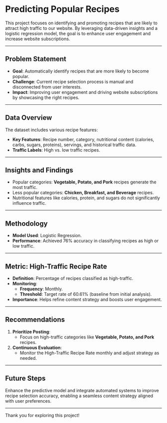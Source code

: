 # Predicting Popular Recipes

This project focuses on identifying and promoting recipes that are likely to attract high traffic to our website. By leveraging data-driven insights and a logistic regression model, the goal is to enhance user engagement and increase website subscriptions.

---

## Problem Statement

- **Goal**: Automatically identify recipes that are more likely to become popular.
- **Challenge**: Current recipe selection process is manual and disconnected from user interests.
- **Impact**: Improving user engagement and driving website subscriptions by showcasing the right recipes.

---

## Data Overview

The dataset includes various recipe features:
- **Key Features**: Recipe number, category, nutritional content (calories, carbs, sugars, proteins), servings, and historical traffic data.
- **Traffic Labels**: High vs. low traffic recipes.

---

## Insights and Findings

- Popular categories: **Vegetable, Potato, and Pork** recipes generate the most traffic.
- Less popular categories: **Chicken, Breakfast, and Beverage** recipes.
- Nutritional features like calories, protein, and sugars do not significantly influence traffic.

---

## Methodology

- **Model Used**: Logistic Regression.
- **Performance**: Achieved 76% accuracy in classifying recipes as high or low traffic.

---

## Metric: High-Traffic Recipe Rate

- **Definition**: Percentage of recipes classified as high-traffic.
- **Monitoring**:
  - **Frequency**: Monthly.
  - **Threshold**: Target rate of 60.61% (baseline from initial analysis).
- **Importance**: Helps refine content strategy and boosts user engagement.

---

## Recommendations

1. **Prioritize Posting**:
   - Focus on high-traffic categories like **Vegetable, Potato, and Pork** recipes.
2. **Continuous Evaluation**:
   - Monitor the High-Traffic Recipe Rate monthly and adjust strategy as needed.

---

## Future Steps

Enhance the predictive model and integrate automated systems to improve recipe selection accuracy, enabling a seamless content strategy aligned with user preferences.

---

Thank you for exploring this project!
